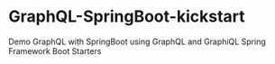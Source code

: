 # GraphQL-SpringBoot-kickstart
Demo GraphQL with SpringBoot using GraphQL and GraphiQL Spring Framework Boot Starters
